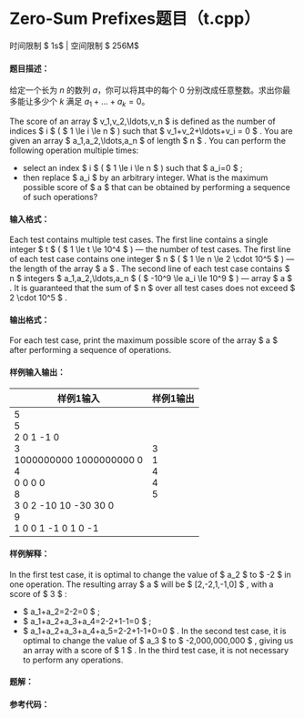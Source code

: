 
# Zero-Sum Prefixes题目（t.cpp）
时间限制 $ 1s$   |   空间限制 $ 256M$

#### 题目描述：

给定一个长为 $n$ 的数列 $a$，你可以将其中的每个 $0$ 分别改成任意整数。求出你最多能让多少个 $k$ 满足 $a_1+\dots+a_k=0$。



The score of an array $ v_1,v_2,\ldots,v_n $ is defined as the number of indices $ i $ ( $ 1 \le i \le n $ ) such that $ v_1+v_2+\ldots+v_i = 0 $ .
You are given an array $ a_1,a_2,\ldots,a_n $ of length $ n $ . You can perform the following operation multiple times:

- select an index $ i $ ( $ 1 \le i \le n $ ) such that $ a_i=0 $ ;
- then replace $ a_i $ by an arbitrary integer.
    What is the maximum possible score of $ a $ that can be obtained by performing a sequence of such operations?

#### 输入格式：

Each test contains multiple test cases. The first line contains a single integer $ t $ ( $ 1 \le t \le 10^4 $ ) — the number of test cases.
The first line of each test case contains one integer $ n $ ( $ 1 \le n \le 2 \cdot 10^5 $ ) — the length of the array $ a $ .
The second line of each test case contains $ n $ integers $ a_1,a_2,\ldots,a_n $ ( $ -10^9 \le a_i \le 10^9 $ ) — array $ a $ .
It is guaranteed that the sum of $ n $ over all test cases does not exceed $ 2 \cdot 10^5 $ .

#### 输出格式：

For each test case, print the maximum possible score of the array $ a $ after performing a sequence of operations.

#### 样例输入输出：

| 样例1输入                                                    | 样例1输出                 |
| ------------------------------------------------------------ | ------------------------- |
| 5<br/>5<br/>2 0 1 -1 0<br/>3<br/>1000000000 1000000000 0<br/>4<br/>0 0 0 0<br/>8<br/>3 0 2 -10 10 -30 30 0<br/>9<br/>1 0 0 1 -1 0 1 0 -1 | 3<br/>1<br/>4<br/>4<br/>5 |

#### 样例解释：

In the first test case, it is optimal to change the value of $ a_2 $ to $ -2 $ in one operation.
The resulting array $ a $ will be $ [2,-2,1,-1,0] $ , with a score of $ 3 $ :

- $ a_1+a_2=2-2=0 $ ;
- $ a_1+a_2+a_3+a_4=2-2+1-1=0 $ ;
- $ a_1+a_2+a_3+a_4+a_5=2-2+1-1+0=0 $ .
    In the second test case, it is optimal to change the value of $ a_3 $ to $ -2\,000\,000\,000 $ , giving us an array with a score of $ 1 $ .
    In the third test case, it is not necessary to perform any operations.

<div STYLE="page-break-after: always;"/>

#### 题解：



#### 参考代码：

```c++

```
